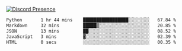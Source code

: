 [![Discord Presence](https://lanyard.cnrad.dev/api/689805100331696149)](https://discord.com/users/689805100331696149)

<!--START_SECTION:waka-->

```txt
Python       1 hr 44 mins    █████████████████░░░░░░░░   67.84 %
Markdown     32 mins         █████▒░░░░░░░░░░░░░░░░░░░   20.85 %
JSON         13 mins         ██░░░░░░░░░░░░░░░░░░░░░░░   08.52 %
JavaScript   3 mins          ▓░░░░░░░░░░░░░░░░░░░░░░░░   02.39 %
HTML         0 secs          ░░░░░░░░░░░░░░░░░░░░░░░░░   00.35 %
```

<!--END_SECTION:waka-->
<img src="https://hit.yhype.me/github/profile?user_id=53441990" alt="">
